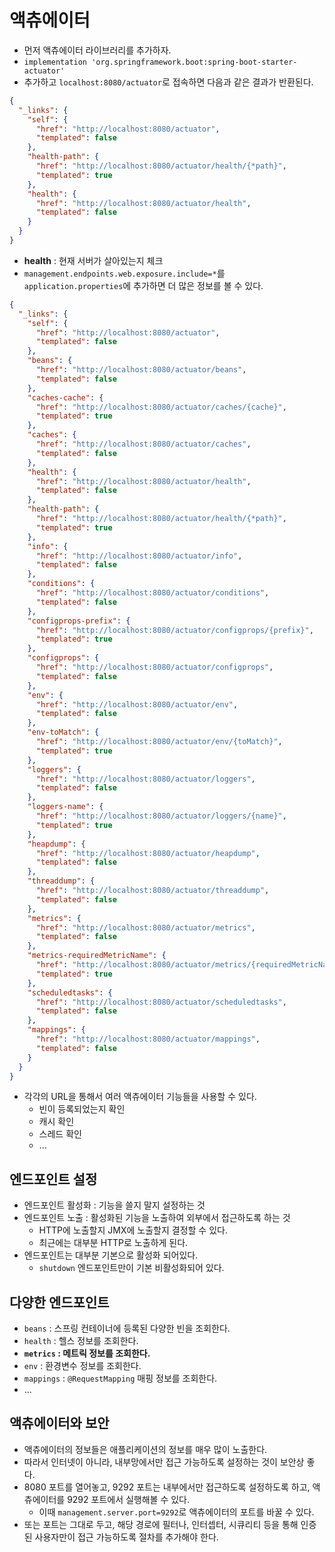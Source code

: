 # 액츄에이터

- 먼저 액츄에이터 라이브러리를 추가하자.
- `implementation 'org.springframework.boot:spring-boot-starter-actuator'`
- 추가하고 `localhost:8080/actuator`로 접속하면 다음과 같은 결과가 반환된다.

```json
{
  "_links": {
    "self": {
      "href": "http://localhost:8080/actuator",
      "templated": false
    },
    "health-path": {
      "href": "http://localhost:8080/actuator/health/{*path}",
      "templated": true
    },
    "health": {
      "href": "http://localhost:8080/actuator/health",
      "templated": false
    }
  }
}
```

- **health** : 현재 서버가 살아있는지 체크
- `management.endpoints.web.exposure.include=*`를 `application.properties`에 추가하면 더 많은 정보를 볼 수 있다.

```json
{
  "_links": {
    "self": {
      "href": "http://localhost:8080/actuator",
      "templated": false
    },
    "beans": {
      "href": "http://localhost:8080/actuator/beans",
      "templated": false
    },
    "caches-cache": {
      "href": "http://localhost:8080/actuator/caches/{cache}",
      "templated": true
    },
    "caches": {
      "href": "http://localhost:8080/actuator/caches",
      "templated": false
    },
    "health": {
      "href": "http://localhost:8080/actuator/health",
      "templated": false
    },
    "health-path": {
      "href": "http://localhost:8080/actuator/health/{*path}",
      "templated": true
    },
    "info": {
      "href": "http://localhost:8080/actuator/info",
      "templated": false
    },
    "conditions": {
      "href": "http://localhost:8080/actuator/conditions",
      "templated": false
    },
    "configprops-prefix": {
      "href": "http://localhost:8080/actuator/configprops/{prefix}",
      "templated": true
    },
    "configprops": {
      "href": "http://localhost:8080/actuator/configprops",
      "templated": false
    },
    "env": {
      "href": "http://localhost:8080/actuator/env",
      "templated": false
    },
    "env-toMatch": {
      "href": "http://localhost:8080/actuator/env/{toMatch}",
      "templated": true
    },
    "loggers": {
      "href": "http://localhost:8080/actuator/loggers",
      "templated": false
    },
    "loggers-name": {
      "href": "http://localhost:8080/actuator/loggers/{name}",
      "templated": true
    },
    "heapdump": {
      "href": "http://localhost:8080/actuator/heapdump",
      "templated": false
    },
    "threaddump": {
      "href": "http://localhost:8080/actuator/threaddump",
      "templated": false
    },
    "metrics": {
      "href": "http://localhost:8080/actuator/metrics",
      "templated": false
    },
    "metrics-requiredMetricName": {
      "href": "http://localhost:8080/actuator/metrics/{requiredMetricName}",
      "templated": true
    },
    "scheduledtasks": {
      "href": "http://localhost:8080/actuator/scheduledtasks",
      "templated": false
    },
    "mappings": {
      "href": "http://localhost:8080/actuator/mappings",
      "templated": false
    }
  }
}
```

- 각각의 URL을 통해서 여러 액츄에이터 기능들을 사용할 수 있다.
  - 빈이 등록되었는지 확인
  - 캐시 확인
  - 스레드 확인
  - ...

## 엔드포인트 설정

- 엔드포인트 활성화 : 기능을 쓸지 말지 설정하는 것
- 엔드포인트 노출 : 활성화된 기능을 노출하여 외부에서 접근하도록 하는 것
  - HTTP에 노출할지 JMX에 노출할지 결정할 수 있다.
  - 최근에는 대부분 HTTP로 노출하게 된다.
- 엔드포인트는 대부분 기본으로 활성화 되어있다.
  - `shutdown` 엔드포인트만이 기본 비활성화되어 있다.

## 다양한 엔드포인트

- `beans` : 스프링 컨테이너에 등록된 다양한 빈을 조회한다.
- `health` : 헬스 정보를 조회한다.
- **`metrics` : 메트릭 정보를 조회한다.**
- `env` : 환경변수 정보를 조회한다.
- `mappings` : `@RequestMapping` 매핑 정보를 조회한다.
- ...

## 액츄에이터와 보안

- 액츄에이터의 정보들은 애플리케이션의 정보를 매우 많이 노출한다.
- 따라서 인터넷이 아니라, 내부망에서만 접근 가능하도록 설정하는 것이 보안상 좋다.
- 8080 포트를 열어놓고, 9292 포트는 내부에서만 접근하도록 설정하도록 하고, 액츄에이터를 9292 포트에서 실행해볼 수 있다.
  - 이때 `management.server.port=9292`로 액츄에이터의 포트를 바꿀 수 있다.
- 또는 포트는 그대로 두고, 해당 경로에 필터나, 인터셉터, 시큐리티 등을 통해 인증된 사용자만이 접근 가능하도록 절차를 추가해야 한다.
